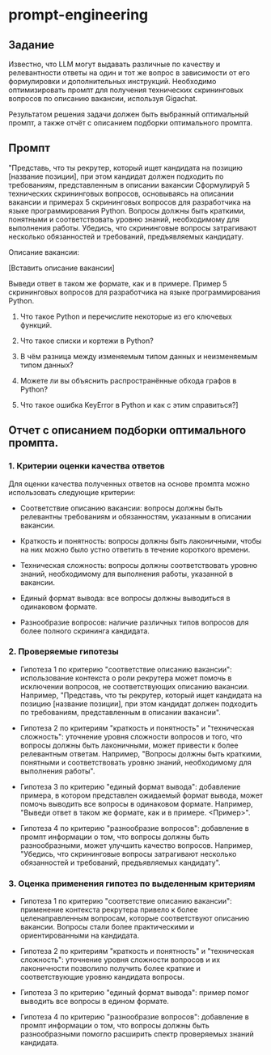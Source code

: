 # prompt-engineering

## Задание

Известно, что LLM могут выдавать различные по качеству и релевантности ответы на один и тот же вопрос в зависимости от его формулировки и дополнительных инструкций. Необходимо оптимизировать промпт для получения технических скрининговых вопросов по описанию вакансии, используя Gigachat.

Результатом решения задачи должен быть выбранный оптимальный промпт, а также отчёт с описанием подборки оптимального промпта.

## Промпт

"Представь, что ты рекрутер, который ищет кандидата на позицию [название позиции], при этом кандидат должен подходить по требованиям, представленным в описании вакансии Сформулируй 5 технических скрининговых вопросов, основываясь на описании вакансии и примерах 5 скрининговых вопросов для разработчика на языке программирования Python. Вопросы должны быть краткими, понятными и соответствовать уровню знаний, необходимому для выполнения работы. Убедись, что скрининговые вопросы затрагивают несколько обязанностей и требований, предъявляемых кандидату. 

Описание вакансии: 

[Вставить описание вакансии] 

Выведи ответ в таком же формате, как и в примере.
Пример 5 скрининговых вопросов для разработчика на языке программирования Python. 

1. Что такое Python и перечислите некоторые из его ключевых функций. 

2. Что такое cписки и кортежи в Python? 

3. В чём разница между изменяемым типом данных и неизменяемым типом данных? 

4. Можете ли вы объяснить распространённые обхода графов в Python? 

5. Что такое ошибка KeyError в Python и как с этим справиться?]

## Отчет с описанием подборки оптимального промпта.

### 1. Критерии оценки качества ответов 

Для оценки качества полученных ответов на основе промпта можно использовать следующие критерии: 

- Соответствие описанию вакансии: вопросы должны быть релевантны требованиям и обязанностям, указанным в описании вакансии. 

- Краткость и понятность: вопросы должны быть лаконичными, чтобы на них можно было устно ответить в течение короткого времени. 

- Техническая сложность: вопросы должны соответствовать уровню знаний, необходимому для выполнения работы, указанной в вакансии. 

- Единый формат вывода: все вопросы должны выводиться в одинаковом формате.

- Разнообразие вопросов: наличие различных типов вопросов для более полного скрининга кандидата. 

### 2. Проверяемые гипотезы 

- Гипотеза 1 по критерию "соответствие описанию вакансии": использование контекста о роли рекрутера может помочь в исключении вопросов, не соответствующих описанию вакансии. Например, "Представь, что ты рекрутер, который ищет кандидата на позицию [название позиции], при этом кандидат должен подходить по требованиям, представленным в описании вакансии". 

- Гипотеза 2 по критериям "краткость и понятность" и "техническая сложность": уточнение уровня сложности вопросов и того, что вопросы должны быть лаконичными, может привести к более релевантным ответам. Например, "Вопросы должны быть краткими, понятными и соответствовать уровню знаний, необходимому для выполнения работы".

- Гипотеза 3 по критерию "единый формат вывода": добавление примера, в котором представлен ожидаемый формат вывода, может помочь выводить все вопросы в одинаковом формате. Например, "Выведи ответ в таком же формате, как и в примере. <Пример>".

- Гипотеза 4 по критерию "разнообразие вопросов": добавление в промпт информации о том, что вопросы должны быть разнообразными, может улучшить качество вопросов. Например, "Убедись, что скрининговые вопросы затрагивают несколько обязанностей и требований, предъявляемых кандидату".

### 3. Оценка применения гипотез по выделенным критериям 

- Гипотеза 1 по критерию "соответствие описанию вакансии": применение контекста рекрутера привело к более целенаправленным вопросам, которые соответствуют описанию вакансии. Вопросы стали более практическими и ориентированными на кандидата. 

- Гипотеза 2 по критериям "краткость и понятность" и "техническая сложность": уточнение уровня сложности вопросов и их лаконичности позволило получить более краткие и соответствующие уровню кандидата вопросы. 

- Гипотеза 3 по критерию "единый формат вывода": пример помог выводить все вопросы в едином формате. 

- Гипотеза 4 по критерию "разнообразие вопросов": добавление в промпт информации о том, что вопросы должны быть разнообразными помогло расширить спектр проверяемых знаний кандидата.